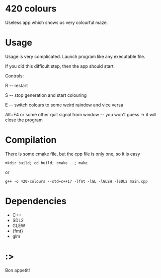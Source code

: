 # 420 colours

Useless app which shows us very colourful maze.

# Usage

Usage is very complicated.
Launch program like any executable file.

If you did this difficult step, then the app should start.

Controls:

R -- restart

S -- stop generation and start colouring

E -- switch colours to some weird raindow and vice versa

Alt+F4 or some other quit signal from window -- you won't guess -> it will close the program

# Compilation

There is some cmake file, but the cpp file is only one, so it is easy

```
mkdir build; cd build; cmake ..; make
```
or
```
g++ -o 420-colours --std=c++17 -lfmt -lGL -lGLEW -lSDL2 main.cpp
```

# Dependencies

* C++
* SDL2
* GLEW
* {fmt}
* glm

# :>

Bon appetit!
